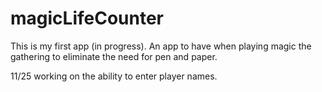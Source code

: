 magicLifeCounter
================

This is my first app (in progress). 
An app to have when playing magic the gathering to eliminate the need for pen and paper.

11/25 working on the ability to enter player names.
